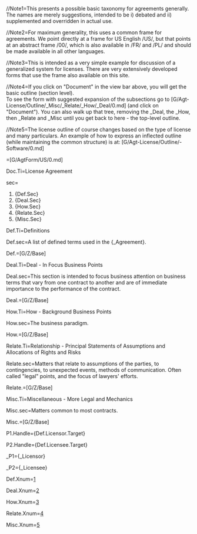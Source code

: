 //Note1=This presents a possible basic taxonomy for agreements generally.  The names are merely suggestions, intended to be i) debated and ii) supplemented and overridden in actual use. 

//Note2=For maximum generality, this uses a common frame for agreements.  We point directly at a frame for US English /US/, but that points at an abstract frame /00/, which is also  available in /FR/ and /PL/ and should be made available in all other languages.

//Note3=This is intended as a very simple example for discussion of a generalized system for licenses.  There are very extensively developed forms that use the frame also available on this site.

//Note4=If you click on "Document" in the view bar above, you will get the basic outline (section level).<br>To see the form with suggested expansion of the subsections go to [G/Agt-License/Outline/_Misc/_Relate/_How/_Deal/0.md] (and click on "Document").  You can also walk up that tree, removing the _Deal, the _How, then _Relate and _Misc until you get back to here - the top-level outline.

//Note5=The license outline of course changes based on the type of license and many particulars.  An example of how to express an inflected outline (while maintaining the common structure) is at: [G/Agt-License/Outline/-Software/0.md]

=[G/AgtForm/US/0.md]

Doc.Ti=License Agreement

sec=<ol class="secs-and"><li>{Def.Sec}<li>{Deal.Sec}<li>{How.Sec}<li>{Relate.Sec}<li>{Misc.Sec}</ol>

Def.Ti=Definitions

Def.sec=A list of defined terms used in the {_Agreement}.  

Def.=[G/Z/Base]

Deal.Ti=Deal - In Focus Business Points

Deal.sec=This section is intended to focus business attention on business terms that vary from one contract to another and are of immediate importance to the performance of the contract.

Deal.=[G/Z/Base]

How.Ti=How - Background Business Points

How.sec=The business paradigm.

How.=[G/Z/Base]

Relate.Ti=Relationship - Principal Statements of Assumptions and Allocations of Rights and Risks

Relate.sec=Matters that relate to assumptions of the parties, to contingencies, to unexpected events, methods of communication.  Often called "legal" points, and the focus of lawyers' efforts.

Relate.=[G/Z/Base]

Misc.Ti=Miscellaneous - More Legal and Mechanics

Misc.sec=Matters common to most contracts.

Misc.=[G/Z/Base]

P1.Handle={Def.Licensor.Target}

P2.Handle={Def.Licensee.Target}

_P1={_Licensor}

_P2={_Licensee}

Def.Xnum=<a class="xref" href='#Def.Sec'>1</a>

Deal.Xnum=<a class="xref" href='#Deal.Sec'>2</a>

How.Xnum=<a class="xref" href='#How.Sec'>3</a>

Relate.Xnum=<a class="xref" href='#Relate.Sec'>4</a>

Misc.Xnum=<a class="xref" href='#Misc.Sec'>5</a>